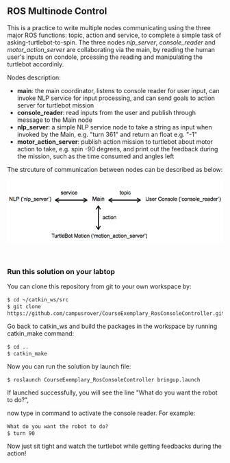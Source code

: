 
## ROS Multinode Control
This is a practice to write multiple nodes communicating using the three major ROS functions: topic, action and service, to complete a simple task of asking-turtlebot-to-spin. The three nodes *nlp_server*, *console_reader* and *motor_action_server* are collaborating via the main, by reading the human user's inputs on condole, prcessing the reading and manipulating the turtlebot accordinly.

Nodes description:

- **main**: the main coordinator, listens to console reader for user input, can invoke NLP service for input processing, and can send goals to action server for turtlebot mission 
- **console_reader**: read inputs from the user and publish through message to the Main node
- **nlp_server**: a simple NLP service node to take a string as input when invoked by the Main, e.g. "turn 361" and return an float e.g. "-1"
- **motor_action_server**: publish action mission to turtlebot about motor action to take, e.g. spin -90 degrees, and print out the feedback during the mission, such as the time consumed and angles left

The strcuture of communication between nodes can be described as below: 

<img src="https://raw.githubusercontent.com/celisun/CourseExemplary_ROSConsoleController/master/multi-node_structure_sketch.png" width="650">

  


### Run this solution on your labtop
You can clone this repository from git to your own workspace by:
```
$ cd ~/catkin_ws/src
$ git clone https://github.com/campusrover/CourseExemplary_RosConsoleController.git
```
Go back to catkin_ws and build the packages in the workspace by running catkin_make command:
```
$ cd ..
$ catkin_make
```
Now you can run the solution by launch file:
```
$ roslaunch CourseExemplary_RosConsoleController bringup.launch
```
If launched successfully, you will see the line "What do you want the robot to do?",

now type in command to activate the console reader. For example:
```
What do you want the robot to do?
$ turn 90
```
Now just sit tight and watch the turtlebot while getting feedbacks during the action!
